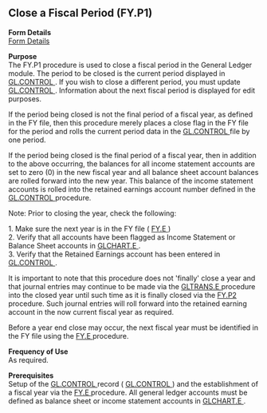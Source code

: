 ##  Close a Fiscal Period (FY.P1)

<PageHeader />

**Form Details**  
[ Form Details ](FY-P1-1/README.md)   

**Purpose**  
The FY.P1 procedure is used to close a fiscal period in the General Ledger module. The period to be closed is the current period displayed in [ GL.CONTROL ](../../GL-ENTRY/GL-CONTROL/README.md) . If you wish to close a different period, you must update [ GL.CONTROL ](../../GL-ENTRY/GL-CONTROL/README.md) . Information about the next fiscal period is displayed for edit purposes.   
  
If the period being closed is not the final period of a fiscal year, as defined in the FY file, then this procedure merely places a close flag in the FY file for the period and rolls the current period data in the [ GL.CONTROL ](../../GL-ENTRY/GL-CONTROL/README.md) file by one period.   
  
If the period being closed is the final period of a fiscal year, then in addition to the above occurring, the balances for all income statement accounts are set to zero (0) in the new fiscal year and all balance sheet account balances are rolled forward into the new year. This balance of the income statement accounts is rolled into the retained earnings account number defined in the [ GL.CONTROL ](../../GL-ENTRY/GL-CONTROL/README.md) procedure.   
  
Note: Prior to closing the year, check the following:  
  
1\. Make sure the next year is in the FY file ( [ FY.E ](FY-E/README.md) )   
2\. Verify that all accounts have been flagged as Income Statement or Balance Sheet accounts in [ GLCHART.E ](../../GL-ENTRY/GLCHART-E/README.md) .   
3\. Verify that the Retained Earnings account has been entered in [ GL.CONTROL ](../../GL-ENTRY/GL-CONTROL/README.md) .   
  
It is important to note that this procedure does not 'finally' close a year and that journal entries may continue to be made via the [ GLTRANS.E ](../../GL-ENTRY/GLTRANS-E/README.md) procedure into the closed year until such time as it is finally closed via the [ FY.P2 ](../FY-P2/README.md) procedure. Such journal entries will roll forward into the retained earning account in the now current fiscal year as required.   
  
Before a year end close may occur, the next fiscal year must be identified in the FY file using the [ FY.E ](FY-E/README.md) procedure. 

**Frequency of Use**  
As required.

**Prerequisites**  
Setup of the [ GL.CONTROL ](../../GL-ENTRY/GL-CONTROL/README.md) record ( [ GL.CONTROL ](../../GL-ENTRY/GL-CONTROL/README.md) ) and the establishment of a fiscal year via the [ FY.E ](FY-E/README.md) procedure. All general ledger accounts must be defined as balance sheet or income statement accounts in [ GLCHART.E ](../../GL-ENTRY/GLCHART-E/README.md) . 

<badge text= "Version 8.10.57" vertical="middle" />

<PageFooter />